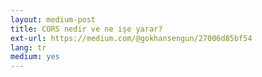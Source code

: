 ```yaml
---
layout: medium-post
title: CORS nedir ve ne işe yarar?
ext-url: https://medium.com/@gokhansengun/27006d85bf54
lang: tr
medium: yes 
---
```

